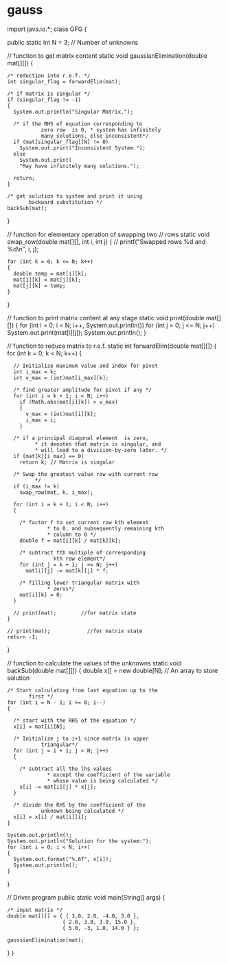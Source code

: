 # gauss
import java.io.*;
class GFG
{
 
  public static int N = 3; // Number of unknowns
 
  // function to get matrix content
  static void gaussianElimination(double mat[][])
  {
 
    /* reduction into r.e.f. */
    int singular_flag = forwardElim(mat);
 
    /* if matrix is singular */
    if (singular_flag != -1)
    {
      System.out.println("Singular Matrix.");
 
      /* if the RHS of equation corresponding to
               zero row  is 0, * system has infinitely
               many solutions, else inconsistent*/
      if (mat[singular_flag][N] != 0)
        System.out.print("Inconsistent System.");
      else
        System.out.print(
        "May have infinitely many solutions.");
 
      return;
    }
 
    /* get solution to system and print it using
           backward substitution */
    backSub(mat);
  }
 
  // function for elementary operation of swapping two
  // rows
  static void swap_row(double mat[][], int i, int j)
  {
    // printf("Swapped rows %d and %d\n", i, j);
 
    for (int k = 0; k <= N; k++)
    {
      double temp = mat[i][k];
      mat[i][k] = mat[j][k];
      mat[j][k] = temp;
    }
  }
 
  // function to print matrix content at any stage
  static void print(double mat[][])
  {
    for (int i = 0; i < N; i++, System.out.println())
      for (int j = 0; j <= N; j++)
        System.out.print(mat[i][j]);
    System.out.println();
  }
 
  // function to reduce matrix to r.e.f.
  static int forwardElim(double mat[][])
  {
    for (int k = 0; k < N; k++)
    {
 
      // Initialize maximum value and index for pivot
      int i_max = k;
      int v_max = (int)mat[i_max][k];
 
      /* find greater amplitude for pivot if any */
      for (int i = k + 1; i < N; i++)
        if (Math.abs(mat[i][k]) > v_max)
        {
          v_max = (int)mat[i][k];
          i_max = i;
        }
 
      /* if a principal diagonal element  is zero,
             * it denotes that matrix is singular, and
             * will lead to a division-by-zero later. */
      if (mat[k][i_max] == 0)
        return k; // Matrix is singular
 
      /* Swap the greatest value row with current row
             */
      if (i_max != k)
        swap_row(mat, k, i_max);
 
      for (int i = k + 1; i < N; i++)
      {
 
        /* factor f to set current row kth element
                 * to 0, and subsequently remaining kth
                 * column to 0 */
        double f = mat[i][k] / mat[k][k];
 
        /* subtract fth multiple of corresponding
                   kth row element*/
        for (int j = k + 1; j <= N; j++)
          mat[i][j] -= mat[k][j] * f;
 
        /* filling lower triangular matrix with
                 * zeros*/
        mat[i][k] = 0;
      }
 
      // print(mat);        //for matrix state
    }
 
    // print(mat);            //for matrix state
    return -1;
  }
 
  // function to calculate the values of the unknowns
  static void backSub(double mat[][])
  {
    double x[]
      = new double[N]; // An array to store solution
 
    /* Start calculating from last equation up to the
           first */
    for (int i = N - 1; i >= 0; i--)
    {
 
      /* start with the RHS of the equation */
      x[i] = mat[i][N];
 
      /* Initialize j to i+1 since matrix is upper
               triangular*/
      for (int j = i + 1; j < N; j++)
      {
 
        /* subtract all the lhs values
                 * except the coefficient of the variable
                 * whose value is being calculated */
        x[i] -= mat[i][j] * x[j];
      }
 
      /* divide the RHS by the coefficient of the
               unknown being calculated */
      x[i] = x[i] / mat[i][i];
    }
 
    System.out.println();
    System.out.println("Solution for the system:");
    for (int i = 0; i < N; i++)
    {
      System.out.format("%.6f", x[i]);
      System.out.println();
    }
  }
 
  // Driver program
  public static void main(String[] args)
  {
 
    /* input matrix */
    double mat[][] = { { 3.0, 2.0, -4.0, 3.0 },
                      { 2.0, 3.0, 3.0, 15.0 },
                      { 5.0, -3, 1.0, 14.0 } };
 
    gaussianElimination(mat);
  }
}
